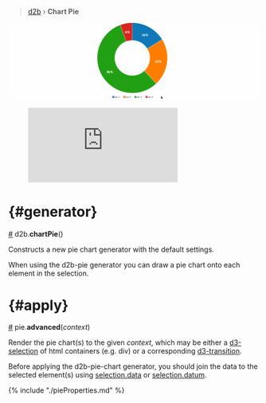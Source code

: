 > [d2b](../README.md) › **Chart Pie**

![Local Image](../gifs/chart-pie.gif)

<figure class="pie_default">
<iframe src="https://codesandbox.io/embed/github/d2bjs/demos/tree/master/charts/pie/default?runonclick=0" frameborder="0" allowfullscreen="true" mozallowfullscreen="true" webkitallowfullscreen="true"></iframe>
</figure>

# {#generator}
[#](#generator) d2b.**chartPie**()

Constructs a new pie chart generator with the default settings.

When using the d2b-pie generator you can draw a pie chart onto each element in the selection.

# {#apply}
[#](#apply) pie.**advanced**(*context*)

Render the pie chart(s) to the given *context*, which may be either a [d3-selection](https://github.com/d3/d3-selection) of html containers (e.g. div) or a corresponding [d3-transition](https://github.com/d3/d3-transition).

Before applying the d2b-pie-chart generator, you should join the data to the selected element(s) using [selection.data](https://github.com/d3/d3-selection#selection_data) or [selection.datum](https://github.com/d3/d3-selection#selection_datum).

{% include "./pieProperties.md" %}